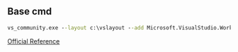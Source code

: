 **Base cmd**
---
```cmd
vs_community.exe --layout c:\vslayout --add Microsoft.VisualStudio.Workload.ManagedDesktop --add Microsoft.VisualStudio.Workload.Office --add Component.GitHub.VisualStudio --includeOptional --add Microsoft.VisualStudio.Workload.NativeDesktop --includeRecommended --lang en-US
```
[Official Reference](https://docs.microsoft.com/en-us/visualstudio/install/create-an-offline-installation-of-visual-studio?view=vs-2019#use-the-command-line-to-create-a-local-cache)
